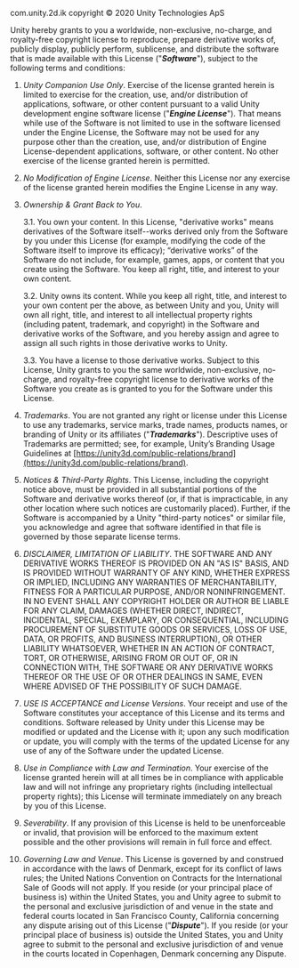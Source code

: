 com.unity.2d.ik copyright © 2020 Unity Technologies ApS

Unity hereby grants to you a worldwide, non-exclusive, no-charge, and royalty-free copyright license to reproduce, prepare derivative works of, publicly display, publicly perform, sublicense, and distribute the software that is made available with this License ("**_Software_**"), subject to the following terms and conditions:

1. *Unity Companion Use Only*. Exercise of the license granted herein is limited to exercise for the creation, use, and/or distribution of applications, software, or other content pursuant to a valid Unity development engine software license ("**_Engine License_**"). That means while use of the Software is not limited to use in the software licensed under the Engine License, the Software may not be used for any purpose other than the creation, use, and/or distribution of Engine License-dependent applications, software, or other content. No other exercise of the license granted herein is permitted.

1. *No Modification of Engine License*. Neither this License nor any exercise of the license granted herein modifies the Engine License in any way.

1. *Ownership & Grant Back to You*. 

    3.1. You own your content. In this License, "derivative works" means derivatives of the Software itself--works derived only from the Software by you under this License (for example, modifying the code of the Software itself to improve its efficacy); “derivative works” of the Software do not include, for example, games, apps, or content that you create using the Software. You keep all right, title, and interest to your own content.

    3.2. Unity owns its content. While you keep all right, title, and interest to your own content per the above, as between Unity and you, Unity will own all right, title, and interest to all intellectual property rights (including patent, trademark, and copyright) in the Software and derivative works of the Software, and you hereby assign and agree to assign all such rights in those derivative works to Unity. 

    3.3. You have a license to those derivative works. Subject to this License, Unity grants to you the same worldwide, non-exclusive, no-charge, and royalty-free copyright license to derivative works of the Software you create as is granted to you for the Software under this License.

1. *Trademarks*. You are not granted any right or license under this License to use any trademarks, service marks, trade names, products names, or branding of Unity or its affiliates ("**_Trademarks_**"). Descriptive uses of Trademarks are permitted; see, for example, Unity’s Branding Usage Guidelines at [https://unity3d.com/public-relations/brand](https://unity3d.com/public-relations/brand).

1. *Notices & Third-Party Rights*. This License, including the copyright notice above, must be provided in all substantial portions of the Software and derivative works thereof (or, if that is impracticable, in any other location where such notices are customarily placed). Further, if the Software is accompanied by a Unity "third-party notices" or similar file, you acknowledge and agree that software identified in that file is governed by those separate license terms.

1. *DISCLAIMER, LIMITATION OF LIABILITY*. THE SOFTWARE AND ANY DERIVATIVE WORKS THEREOF IS PROVIDED ON AN "AS IS" BASIS, AND IS PROVIDED WITHOUT WARRANTY OF ANY KIND, WHETHER EXPRESS OR IMPLIED, INCLUDING ANY WARRANTIES OF MERCHANTABILITY, FITNESS FOR A PARTICULAR PURPOSE, AND/OR NONINFRINGEMENT. IN NO EVENT SHALL ANY COPYRIGHT HOLDER OR AUTHOR BE LIABLE FOR ANY CLAIM, DAMAGES (WHETHER DIRECT, INDIRECT, INCIDENTAL, SPECIAL, EXEMPLARY, OR CONSEQUENTIAL, INCLUDING PROCUREMENT OF SUBSTITUTE GOODS OR SERVICES, LOSS OF USE, DATA, OR PROFITS, AND BUSINESS INTERRUPTION), OR OTHER LIABILITY WHATSOEVER, WHETHER IN AN ACTION OF CONTRACT, TORT, OR OTHERWISE, ARISING FROM OR OUT OF, OR IN CONNECTION WITH, THE SOFTWARE OR ANY DERIVATIVE WORKS THEREOF OR THE USE OF OR OTHER DEALINGS IN SAME, EVEN WHERE ADVISED OF THE POSSIBILITY OF SUCH DAMAGE.

1. *USE IS ACCEPTANCE and License Versions*. Your receipt and use of the Software constitutes your acceptance of this License and its terms and conditions. Software released by Unity under this License may be modified or updated and the License with it; upon any such modification or update, you will comply with the terms of the updated License for any use of any of the Software under the updated License. 

1. *Use in Compliance with Law and Termination*. Your exercise of the license granted herein will at all times be in compliance with applicable law and will not infringe any proprietary rights (including intellectual property rights); this License will terminate immediately on any breach by you of this License.

1. *Severability*. If any provision of this License is held to be unenforceable or invalid, that provision will be enforced to the maximum extent possible and the other provisions will remain in full force and effect.

1. *Governing Law and Venue*. This License is governed by and construed in accordance with the laws of Denmark, except for its conflict of laws rules; the United Nations Convention on Contracts for the International Sale of Goods will not apply. If you reside (or your principal place of business is) within the United States, you and Unity agree to submit to the personal and exclusive jurisdiction of and venue in the state and federal courts located in San Francisco County, California concerning any dispute arising out of this License ("**_Dispute_**"). If you reside (or your principal place of business is) outside the United States, you and Unity agree to submit to the personal and exclusive jurisdiction of and venue in the courts located in Copenhagen, Denmark concerning any Dispute.